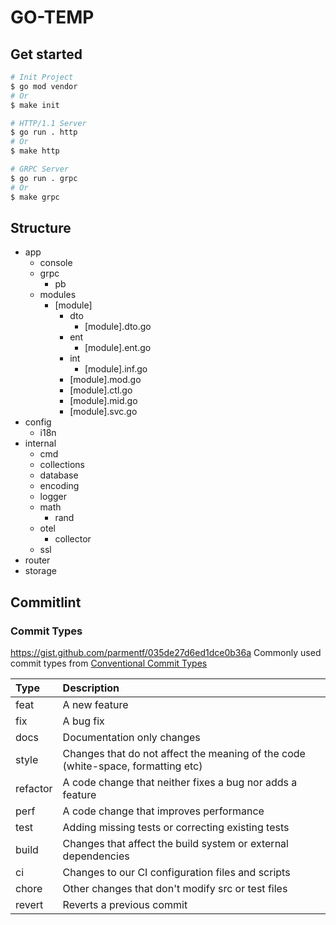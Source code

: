 # GO-TEMP

## Get started

```bash
# Init Project
$ go mod vendor
# Or
$ make init

# HTTP/1.1 Server
$ go run . http
# Or
$ make http

# GRPC Server
$ go run . grpc
# Or
$ make grpc
```

## Structure

- app
  - console
  - grpc
    - pb
  - modules
    - \[module]
      - dto
        - \[module].dto.go
      - ent
        - \[module].ent.go
      - int
        - \[module].inf.go
      - \[module].mod.go
      - \[module].ctl.go
      - \[module].mid.go
      - \[module].svc.go
- config
  - i18n
- internal
  - cmd
  - collections
  - database
  - encoding
  - logger
  - math
    - rand
  - otel
    - collector
  - ssl
- router
- storage

## Commitlint

### Commit Types

https://gist.github.com/parmentf/035de27d6ed1dce0b36a
Commonly used commit types from [Conventional Commit Types](https://github.com/commitizen/conventional-commit-types)

| Type     | Description                                                                      |
| :------- | :------------------------------------------------------------------------------- |
| feat     | A new feature                                                                    |
| fix      | A bug fix                                                                        |
| docs     | Documentation only changes                                                       |
| style    | Changes that do not affect the meaning of the code (white-space, formatting etc) |
| refactor | A code change that neither fixes a bug nor adds a feature                        |
| perf     | A code change that improves performance                                          |
| test     | Adding missing tests or correcting existing tests                                |
| build    | Changes that affect the build system or external dependencies                    |
| ci       | Changes to our CI configuration files and scripts                                |
| chore    | Other changes that don't modify src or test files                                |
| revert   | Reverts a previous commit                                                        |

